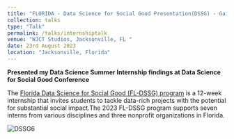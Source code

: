 ```yaml
---
title: "FLORIDA - Data Science for Social Good Presentation(DSSG) - Gaining Insights from Patterns and Trends With GrowFL Florida Companies to Watch"
collection: talks
type: "Talk"
permalink: /talks/internshiptalk
venue: "WJCT Studios, Jacksonville, FL "
date: 23rd August 2023
location: "Jacksonville, Florida"
---
```


**Presented my Data Science Summer Internship findings at Data Science for Social Good Conference**

The [Florida Data Science for Social Good (FL-DSSG) program](https://dssg.unf.edu/2023program.html) is a 12-week internship that invites students to tackle data-rich projects with the potential for substantial social impact.The 2023 FL-DSSG program supports seven interns from various disciplines and three nonprofit organizations in Florida.

![DSSG6](https://github.com/sriramsripada20s/portfolio.github.io/assets/49833524/c9347b0f-dd00-41db-81e3-840921489939)

